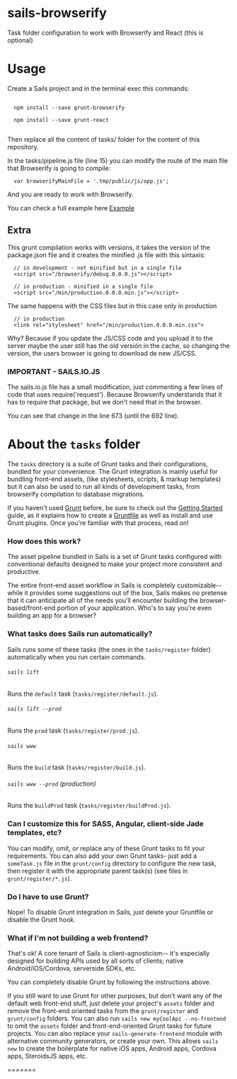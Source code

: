 sails-browserify
================

Task folder configuration to work with Browserify and React (this is optional)

# Usage

Create a Sails project and in the terminal exec this commands:

```

  npm install --save grunt-browserify

  npm install --save grunt-react


```

Then replace all the content of tasks/ folder for the content of this repository.

In the tasks/pipeline.js file (line 15) you can modify the route of the main file that Browserify is going to compile:

```
  var browserifyMainFile = '.tmp/public/js/app.js';

```

And you are ready to work with Browserify.

You can check a full example here [Example](https://github.com/Josebaseba/sails-browserify-example)

## Extra

This grunt compilation works with versions, it takes the version of the package.json file and it creates the minified .js file with this sintaxis:

```
  // in development - not minified but in a single file
  <script src="/browserify/debug.0.0.0.js"></script>

  // in production - minified in a single file
  <script src="/min/production.0.0.0.min.js"></script>

```

The same happens with the CSS files but in this case only in production

```
  // in production
  <link rel="stylesheet" href="/min/production.0.0.0.min.css">

```


Why? Because if you update the JS/CSS code and you upload it to the server maybe the user still has the old versión in the cache, so changing the version, the users browser is going to download de new JS/CSS.

### IMPORTANT - SAILS.IO.JS

The sails.io.js file has a small modification, just commenting a few lines of code that uses require('request'). Because Browserify understands that it has to require that package, but we don't need that in the browser.

You can see that change in the line 673 (until the 692 line).


# About the `tasks` folder

The `tasks` directory is a suite of Grunt tasks and their configurations, bundled for your convenience.  The Grunt integration is mainly useful for bundling front-end assets, (like stylesheets, scripts, & markup templates) but it can also be used to run all kinds of development tasks, from browserify compilation to database migrations.

If you haven't used [Grunt](http://gruntjs.com/) before, be sure to check out the [Getting Started](http://gruntjs.com/getting-started) guide, as it explains how to create a [Gruntfile](http://gruntjs.com/sample-gruntfile) as well as install and use Grunt plugins. Once you're familiar with that process, read on!


### How does this work?

The asset pipeline bundled in Sails is a set of Grunt tasks configured with conventional defaults designed to make your project more consistent and productive.

The entire front-end asset workflow in Sails is completely customizable-- while it provides some suggestions out of the box, Sails makes no pretense that it can anticipate all of the needs you'll encounter building the browser-based/front-end portion of your application.  Who's to say you're even building an app for a browser?



### What tasks does Sails run automatically?

Sails runs some of these tasks (the ones in the `tasks/register` folder) automatically when you run certain commands.

###### `sails lift`

Runs the `default` task (`tasks/register/default.js`).

###### `sails lift --prod`

Runs the `prod` task (`tasks/register/prod.js`).

###### `sails www`

Runs the `build` task (`tasks/register/build.js`).

###### `sails www --prod` (production)

Runs the `buildProd` task (`tasks/register/buildProd.js`).


### Can I customize this for SASS, Angular, client-side Jade templates, etc?

You can modify, omit, or replace any of these Grunt tasks to fit your requirements. You can also add your own Grunt tasks- just add a `someTask.js` file in the `grunt/config` directory to configure the new task, then register it with the appropriate parent task(s) (see files in `grunt/register/*.js`).


### Do I have to use Grunt?

Nope! To disable Grunt integration in Sails, just delete your Gruntfile or disable the Grunt hook.


### What if I'm not building a web frontend?

That's ok! A core tenant of Sails is client-agnosticism-- it's especially designed for building APIs used by all sorts of clients; native Android/iOS/Cordova, serverside SDKs, etc.

You can completely disable Grunt by following the instructions above.

If you still want to use Grunt for other purposes, but don't want any of the default web front-end stuff, just delete your project's `assets` folder and remove the front-end oriented tasks from the `grunt/register` and `grunt/config` folders.  You can also run `sails new myCoolApi --no-frontend` to omit the `assets` folder and front-end-oriented Grunt tasks for future projects.  You can also replace your `sails-generate-frontend` module with alternative community generators, or create your own.  This allows `sails new` to create the boilerplate for native iOS apps, Android apps, Cordova apps, SteroidsJS apps, etc.

=======
